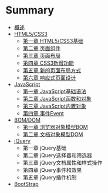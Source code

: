 # Summary

* [概述](README.md)
* [HTML5/CSS3](chapter1.md)
  * [第一章 HTML5/CSS3基础](chapter1/html3css3ji-chu.md)
  * [第二章 页面组件](chapter1/ye-mian-zu-jian.md)
  * [第三章 页面布局](chapter1/ye-mian-bu-ju.md)
  * [第四章 CSS3新增功能](chapter1/css3xin-zeng-gong-neng.md)
  * [第五章 新的页面布局方式](chapter1/xin-de-ye-mian-bu-ju-fang-shi.md)
  * [第六章 响应式页面设计](chapter1/xiang-ying-shi-ye-mian-she-ji.md)
* [JavaScript](javascript.md)
  * [第一章 JavaScript基础语法](javascript/javascriptji-chu-yu-fa.md)
  * [第二章 JavaScript函数和对象](javascript/javascripthan-shu.md)
  * [第三章 JavaScript内置对象](javascript/javascriptdui-xiang.md)
  * [第四章 事件Event](javascript/shi-jian-event.md)
* [BOM/DOM](bomdom.md)
  * [第一章 浏览器对象模型BOM](bomdom/liu-lan-qi-dui-xiang-mo-xing-bom.md)
  * [第二章 文档对象模型DOM](bomdom/wen-dang-dui-xiang-mo-xing-dom.md)
* [jQuery](jquery.md)
  * 第一章 jQuery基础
  * 第二章 jQuery选择器和筛选器
  * 第三章 jQuery文档属性和样式操作
  * 第四章 jQuery事件和效果
  * 第五章 jQuery插件机制
* [BootStrap](bootstrap.md)

